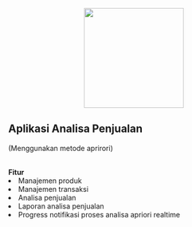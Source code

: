 <p align="center">
<img src="https://s3.jagoanstorage.com/aditia-storage/asset/logo/analisaPenjualan.png" width="200">
</p>

## Aplikasi Analisa Penjualan
(Menggunakan metode aprirori)

<br/>
<strong>Fitur</strong>
<li>Manajemen produk</li>
<li>Manajemen transaksi</li>
<li>Analisa penjualan</li>
<li>Laporan analisa penjualan</li>
<li>Progress notifikasi proses analisa apriori realtime</li>